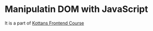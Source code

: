 # Manipulatin DOM with JavaScript

It is a part of [Kottans Frontend Course](https://github.com/kottans/frontend)
